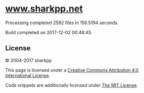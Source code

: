 # www.sharkpp.net

Processing completed 2592 files in 156.5194 seconds.

Build completed on 2017-12-02 00:46:45.

## License

&copy; 2004-2017 sharkpp

This page is licensed under a [Creative Commons Attribution 4.0 International License](http://creativecommons.org/licenses/by/4.0/).

Code snippets are additionally licensed under [The MIT License](http://opensource.org/licenses/MIT).

